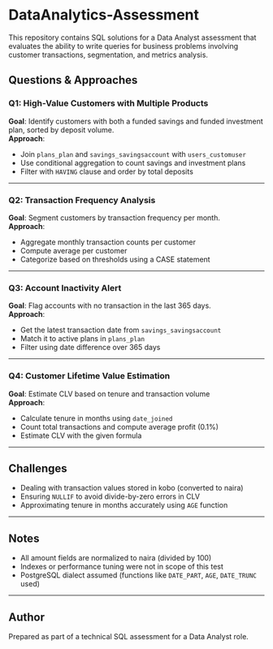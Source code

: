 # DataAnalytics-Assessment

This repository contains SQL solutions for a Data Analyst assessment that evaluates the ability to write queries for business problems involving customer transactions, segmentation, and metrics analysis.

## Questions & Approaches

### Q1: High-Value Customers with Multiple Products
**Goal**: Identify customers with both a funded savings and funded investment plan, sorted by deposit volume.  
**Approach**:  
- Join `plans_plan` and `savings_savingsaccount` with `users_customuser`
- Use conditional aggregation to count savings and investment plans
- Filter with `HAVING` clause and order by total deposits

---

### Q2: Transaction Frequency Analysis
**Goal**: Segment customers by transaction frequency per month.  
**Approach**:  
- Aggregate monthly transaction counts per customer
- Compute average per customer
- Categorize based on thresholds using a CASE statement

---

### Q3: Account Inactivity Alert
**Goal**: Flag accounts with no transaction in the last 365 days.  
**Approach**:  
- Get the latest transaction date from `savings_savingsaccount`
- Match it to active plans in `plans_plan`
- Filter using date difference over 365 days

---

### Q4: Customer Lifetime Value Estimation
**Goal**: Estimate CLV based on tenure and transaction volume  
**Approach**:  
- Calculate tenure in months using `date_joined`
- Count total transactions and compute average profit (0.1%)
- Estimate CLV with the given formula

---

## Challenges

- Dealing with transaction values stored in kobo (converted to naira)
- Ensuring `NULLIF` to avoid divide-by-zero errors in CLV
- Approximating tenure in months accurately using `AGE` function

---

## Notes

- All amount fields are normalized to naira (divided by 100)
- Indexes or performance tuning were not in scope of this test
- PostgreSQL dialect assumed (functions like `DATE_PART`, `AGE`, `DATE_TRUNC` used)

---

## Author
Prepared as part of a technical SQL assessment for a Data Analyst role.
